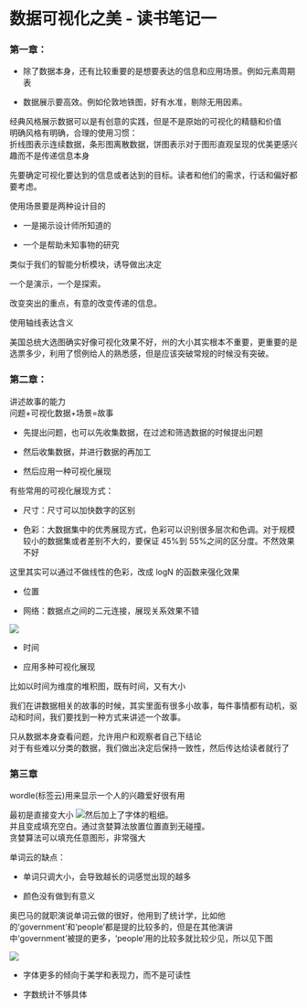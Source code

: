 # 数据可视化之美 - 读书笔记一

<a name="f5ecd2c1"></a>

### [](#第一章：)第一章：

- 除了数据本身，还有比较重要的是想要表达的信息和应用场景。例如元素周期表

- 数据展示要高效。例如伦敦地铁图，好有水准，剔除无用因素。

经典风格展示数据可以是有创意的实践，但是不是原始的可视化的精髓和价值<br />明确风格有明确，合理的使用习惯：<br />折线图表示连续数据，条形图离散数据，饼图表示对于图形直观呈现的优美更感兴趣而不是传递信息本身

先要确定可视化要达到的信息或者达到的目标。读者和他们的需求，行话和偏好都要考虑。

使用场景要是两种设计目的

- 一是揭示设计师所知道的

- 一个是帮助未知事物的研究

类似于我们的智能分析模块，诱导做出决定

一个是演示，一个是探索。

改变突出的重点，有意的改变传递的信息。

使用轴线表达含义

美国总统大选图确实好像可视化效果不好，州的大小其实根本不重要，更重要的是选票多少，利用了惯例给人的熟悉感，但是应该突破常规的时候没有突破。

<a name="a45c5384"></a>

### [](#第二章：)第二章：

讲述故事的能力<br />问题+可视化数据+场景=故事

- 先提出问题，也可以先收集数据，在过滤和筛选数据的时候提出问题

- 然后收集数据，并进行数据的再加工

- 然后应用一种可视化展现

有些常用的可视化展现方式：

- 尺寸：尺寸可以加快数字的区别

- 色彩：大数据集中的优秀展现方式，色彩可以识别很多层次和色调。对于规模较小的数据集或者差别不大的，要保证 45%到 55%之间的区分度。不然效果不好

这里其实可以通过不做线性的色彩，改成 logN 的函数来强化效果

- 位置

- 网络：数据点之间的二元连接，展现关系效果不错

![](https://gw.alipayobjects.com/zos/skylark/c3e6bf39-5235-41cf-a0de-31afce65dbde/2018/png/66ba74a2-5efe-4a4c-80b5-6b5e4a31f140.png#width=316)

- 时间

- 应用多种可视化展现

比如以时间为维度的堆积图，既有时间，又有大小

我们在讲数据相关的故事的时候，其实里面有很多小故事，每件事情都有动机，驱动和时间，我们要找到一种方式来讲述一个故事。

只从数据本身查看问题，允许用户和观察者自己下结论<br />对于有些难以分类的数据，我们做出决定后保持一致性，然后传达给读者就行了

<a name="d1d6942d"></a>

### [](#第三章)第三章

wordle(标签云)用来显示一个人的兴趣爱好很有用

最初是直接变大小
![](https://gw.alipayobjects.com/zos/skylark/8086fe94-2fce-474f-916e-f9b317621337/2018/png/5f071ae0-8d6f-467c-92b5-489802eaa8da.png#width=321)然后加上了字体的粗细。<br />并且变成填充空白。通过贪婪算法放置位置直到无碰撞。<br />贪婪算法可以填充任意图形，非常强大

单词云的缺点：

- 单词只调大小，会导致越长的词感觉出现的越多

- 颜色没有做到有意义

奥巴马的就职演说单词云做的很好，他用到了统计学，比如他的‘government’和‘people’都是提的比较多的，但是在其他演讲中‘government’被提的更多，‘people’用的比较多就比较少见，所以见下图

![](https://gw.alipayobjects.com/zos/skylark/6cf756e0-0aba-4acf-b290-335f73760fbd/2018/png/ba1fa52e-9dcc-424e-94e1-3ec3a3d8c7ab.png#width=335)

- 字体更多的倾向于美学和表现力，而不是可读性

- 字数统计不够具体
